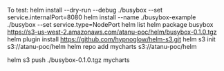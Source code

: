 To test:
helm install --dry-run --debug ./busybox --set service.internalPort=8080
helm install --name ./busybox-example ./busybox --set service.type=NodePort
helm list
helm package busybox
https://s3-us-west-2.amazonaws.com/atanu-poc/helm/busybox-0.1.0.tgz
helm plugin install https://github.com/hypnoglow/helm-s3.git
helm s3 init s3://atanu-poc/helm
helm repo add mycharts s3://atanu-poc/helm

helm s3 push ./busybox-0.1.0.tgz mycharts

